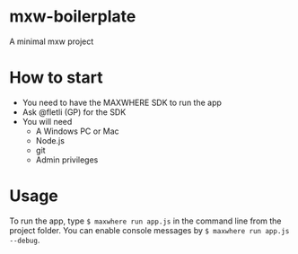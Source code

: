 # mxw-boilerplate
A minimal mxw project

# How to start
- You need to have the MAXWHERE SDK to run the app
- Ask @fletli (GP) for the SDK
- You will need
  - A Windows PC or Mac
  - Node.js
  - git
  - Admin privileges

# Usage
To run the app, type `$ maxwhere run app.js` in the command line from the project folder. You can enable console messages by `$ maxwhere run app.js --debug`.